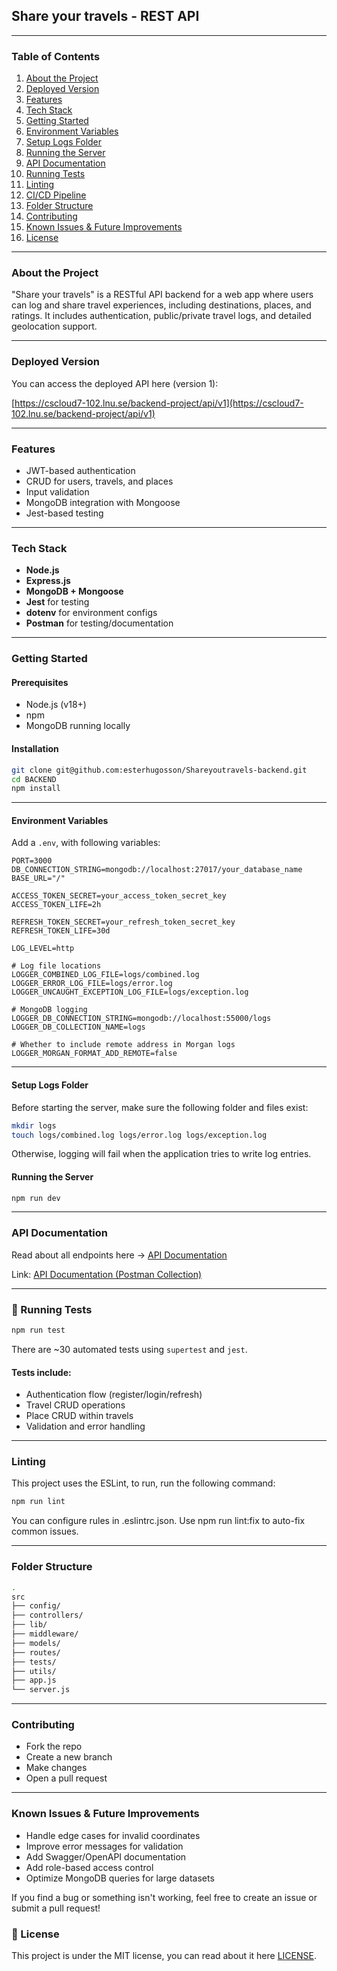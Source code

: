 ## Share your travels - REST API

---

### Table of Contents

1. [About the Project](#about-the-project)
2. [Deployed Version](#deployed-version)
3. [Features](#features)
4. [Tech Stack](#tech-stack)
5. [Getting Started](#getting-started)
6. [Environment Variables](#environment-variables)
7. [Setup Logs Folder](#setup-logs-folder)
8. [Running the Server](#running-the-server)
9. [API Documentation](#api-documentation)
10. [Running Tests](#running-tests)
11. [Linting](#linting)
12. [CI/CD Pipeline](#cicd-pipeline)
13. [Folder Structure](#folder-structure)
14. [Contributing](#contributing)
15. [Known Issues & Future Improvements](#known-issues--future-improvements)
16. [License](#license)

---

### About the Project

"Share your travels" is a RESTful API backend for a web app where users can log and share travel experiences, including destinations, places, and ratings. It includes authentication, public/private travel logs, and detailed geolocation support.

---

### Deployed Version

You can access the deployed API here (version 1):

[https://cscloud7-102.lnu.se/backend-project/api/v1](https://cscloud7-102.lnu.se/backend-project/api/v1)


---

### Features

* JWT-based authentication
* CRUD for users, travels, and places
* Input validation
* MongoDB integration with Mongoose
* Jest-based testing

---

### Tech Stack

* **Node.js**
* **Express.js**
* **MongoDB + Mongoose**
* **Jest** for testing
* **dotenv** for environment configs
* **Postman** for testing/documentation

---

### Getting Started

#### Prerequisites

* Node.js (v18+)
* npm 
* MongoDB running locally

#### Installation

```bash
git clone git@github.com:esterhugosson/Shareyoutravels-backend.git
cd BACKEND
npm install
```

---

#### Environment Variables

Add a `.env`, with following variables:

```
PORT=3000
DB_CONNECTION_STRING=mongodb://localhost:27017/your_database_name
BASE_URL="/"

ACCESS_TOKEN_SECRET=your_access_token_secret_key
ACCESS_TOKEN_LIFE=2h

REFRESH_TOKEN_SECRET=your_refresh_token_secret_key
REFRESH_TOKEN_LIFE=30d

LOG_LEVEL=http

# Log file locations
LOGGER_COMBINED_LOG_FILE=logs/combined.log
LOGGER_ERROR_LOG_FILE=logs/error.log
LOGGER_UNCAUGHT_EXCEPTION_LOG_FILE=logs/exception.log

# MongoDB logging
LOGGER_DB_CONNECTION_STRING=mongodb://localhost:55000/logs
LOGGER_DB_COLLECTION_NAME=logs

# Whether to include remote address in Morgan logs
LOGGER_MORGAN_FORMAT_ADD_REMOTE=false
```

---

#### Setup Logs Folder

Before starting the server, make sure the following folder and files exist:
```bash
mkdir logs
touch logs/combined.log logs/error.log logs/exception.log
```
Otherwise, logging will fail when the application tries to write log entries.


#### Running the Server

```bash
npm run dev
```

---

### API Documentation

Read about all endpoints here -> [API Documentation](./ENDPOINTS.md)


Link: [API Documentation (Postman Collection)](.)

---

### 🧪 Running Tests

```bash
npm run test
```

There are ~30 automated tests using `supertest` and `jest`.

#### Tests include:
- Authentication flow (register/login/refresh)
- Travel CRUD operations
- Place CRUD within travels
- Validation and error handling

---

### Linting

This project uses the ESLint, to run, run the following command:

```bash
npm run lint
```
You can configure rules in .eslintrc.json. Use npm run lint:fix to auto-fix common issues.

---

### Folder Structure

```bash
.
src
├── config/
├── controllers/
├── lib/
├── middleware/
├── models/
├── routes/
├── tests/
├── utils/
├── app.js
└── server.js
```

---

### Contributing

* Fork the repo
* Create a new branch
* Make changes
* Open a pull request

---

### Known Issues & Future Improvements
 
 - Handle edge cases for invalid coordinates
 - Improve error messages for validation
 - Add Swagger/OpenAPI documentation
 - Add role-based access control
 - Optimize MongoDB queries for large datasets
 
 If you find a bug or something isn't working, feel free to create an issue or submit a pull request!



### 🪪 License

This project is under the MIT license, you can read about it here [LICENSE](./LICENSE.txt).


